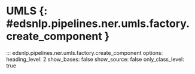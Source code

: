 # UMLS {: #edsnlp.pipelines.ner.umls.factory.create_component }

::: edsnlp.pipelines.ner.umls.factory.create_component
    options:
        heading_level: 2
        show_bases: false
        show_source: false
        only_class_level: true

